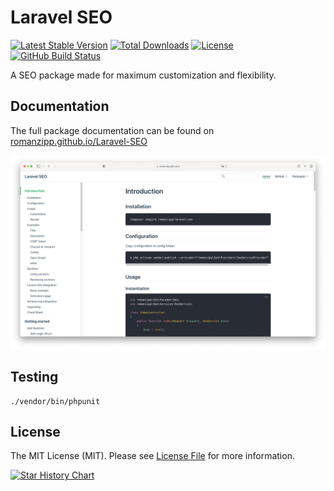 # Laravel SEO

[![Latest Stable Version](https://img.shields.io/packagist/v/romanzipp/Laravel-SEO.svg?style=flat-square)](https://packagist.org/packages/romanzipp/laravel-seo)
[![Total Downloads](https://img.shields.io/packagist/dt/romanzipp/Laravel-SEO.svg?style=flat-square)](https://packagist.org/packages/romanzipp/laravel-seo)
[![License](https://img.shields.io/packagist/l/romanzipp/Laravel-SEO.svg?style=flat-square)](https://packagist.org/packages/romanzipp/laravel-seo)
[![GitHub Build Status](https://img.shields.io/github/actions/workflow/status/romanzipp/Laravel-SEO/tests.yml?branch=master&style=flat-square)](https://github.com/romanzipp/Laravel-SEO/actions)

A SEO package made for maximum customization and flexibility.

## Documentation

The full package documentation can be found on [romanzipp.github.io/Laravel-SEO](https://romanzipp.github.io/Laravel-SEO/)

![](docs/preview.png)

## Testing

```
./vendor/bin/phpunit
```

## License

The MIT License (MIT). Please see [License File](LICENSE.md) for more information.

[![Star History Chart](https://api.star-history.com/svg?repos=romanzipp/laravel-seo&type=Date)](https://star-history.com/#romanzipp/laravel-seo&Date)
